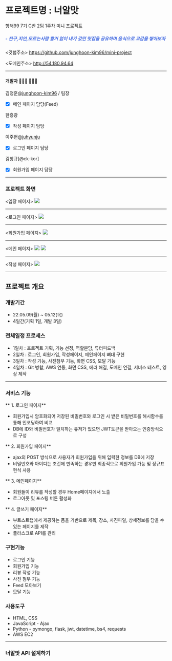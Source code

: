 # 프로젝트명 : 너알맛
항해99 7기 C반 2팀 1주차 미니 프로젝트
>
##### <span style="color:royalblue"> - 친구,지인,모르는사람 할거 없이 내가 갔던 맛집을 공유하며 음식으로 교감을 쌓아보자 </span>

<깃헙주소>
https://github.com/junghoon-kim96/mini-project

<도메인주소>
http://54.180.94.64

---
#### 개발자 🙋🏻‍♂️ 🙋🏻‍♀️
김정훈[@junghoon-kim96](https://github.com/junghoon-kim96) / 팀장
- [x] 메인 페이지 담당(Feed)


한흥광
- [x] 작성 페이지 담당

 
이주현[@juhyunju](https://github.com/juhyunju)
- [x] 로그인 페이지 담당


김창규[@ck-kor] 
- [x] 회원가입 페이지 담당



---
### 프로젝트 화면
<입장 페이지>
![](https://user-images.githubusercontent.com/105117965/168012721-a7e1d900-7286-4fed-9f00-d8645c2c836d.png)

--- 
<로그인 페이지>
![](https://user-images.githubusercontent.com/105117965/168012930-3c41702b-2525-485a-9ac0-cfd3107e619f.png)

---
<회원가입 페이지>
![](https://user-images.githubusercontent.com/105117965/168013048-7502e1f4-f476-41df-8648-bd543b99b18e.png)

---
<메인 페이지>
![](https://user-images.githubusercontent.com/105117965/168019086-26a9bf87-6f9f-4478-a005-028d1cede6c5.png)
![](https://user-images.githubusercontent.com/105117965/168019210-fa62c667-fc17-4e74-b73f-17be7c2217c6.png)

---
<작성 페이지>
![](https://user-images.githubusercontent.com/105117965/168013150-09632229-d319-494b-9fc5-0a437562217f.png)

---
## 프로젝트 개요 

### 개발기간

- 22.05.09(월) ~ 05.12(목)
- 4일간(기획 1일, 개발 3일)

### 전체일정 프로세스
- 1일차 
: 프로젝트 기획, 기능 선정, 역할분담, 튜터피드백
- 2일차 
: 로그인, 회원가입, 작성페이지, 메인페이지 뼈대 구현 
- 3일차 
: 작성 기능, 사진첨부 기능, 화면 CSS, 모달 기능  
- 4일차 
: Git 병합, AWS 연동, 화면 CSS, 에러 해결, 도메인 연결, 서비스 테스트, 영상 제작 

---
 
### 서비스 기능
** 1. 로그인 페이지**
- 회원가입시 암호화되어 저장된 비밀번호와 로그인 시 받은 비밀번호를 해시함수를 통해 인코딩하여 비교
- DB에 ID와 비밀번호가 일치하는 유저가 있으면 JWT토큰을 받아오는 인증방식으로 구성


** 2. 회원가입 페이지**
- ajax의 POST 방식으로 사용자가 회원가입을 위해 입력한 정보를 DB에 저장
- 비밀번호와 아이디는 조건에 만족하는 경우만 최종적으로 회원가입 가능 및 정규표현식 사용


** 3. 메인페이지**
- 회원들이 리뷰를 작성할 경우 Home페이지에서 노출
- 로그아웃 및 포스팅 버튼 활성화


** 4. 글쓰기 페이지**
- 부트스트랩에서 제공하는 폼을 기반으로 제목, 장소, 사진파일, 상세정보를 담을 수 있는 페이지를 제작
- 플라스크로 API를 관리


### 구현기능

- 로그인 기능
- 회원가입 기능
- 리뷰 작성 기능 
- 사진 첨부 기능
- Feed 모아보기
- 모달 기능


### 사용도구
- HTML, CSS
- JavaScript - Ajax
- Python - pymongo, flask, jwt, datetime, bs4, requests
- AWS EC2


---
  
### 너알맛 API 설계하기
![]()

